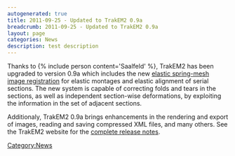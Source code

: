 ```yaml
---
autogenerated: true
title: 2011-09-25 - Updated to TrakEM2 0.9a
breadcrumb: 2011-09-25 - Updated to TrakEM2 0.9a
layout: page
categories: News
description: test description
---
```


Thanks to {% include person content='Saalfeld' %}, TrakEM2 has been upgraded to version 0.9a which includes the new [elastic spring-mesh image registration](Elastic_Alignment_and_Montage "wikilink") for elastic montages and elastic alignment of serial sections. The new system is capable of correcting folds and tears in the sections, as well as independent section-wise deformations, by exploiting the information in the set of adjacent sections.

Additionaly, TrakEM2 0.9a brings enhancements in the rendering and export of images, reading and saving compressed XML files, and many others. See the TrakEM2 website for the [complete release notes](http://www.ini.uzh.ch/~acardona/trakem2.html).

[Category:News](Category_News "wikilink")
